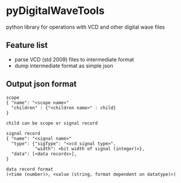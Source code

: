 # pyDigitalWaveTools
python library for operations with VCD and other digital wave files

## Feature list
* parse VCD (std 2009) files to intermediate format
* dump intermediate format as simple json



## Output json format
```
scope
{ "name": "<scope name>"
  "children" : {"<children name>" : child}
}

child can be scope or signal record

signal record 
{ "name": "<signal name>"
  "type": {"sigType": "<vcd signal type>",
           "width": <bit width of signal (integer)>},
  "data": [<data records>],
}

data record format
(<time (number)>, <value (string, format dependent on datatype)>)
```
